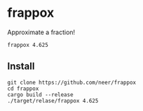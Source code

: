 # frappox

Approximate a fraction!

`frappox 4.625`

## Install

```
git clone https://github.com/neer/frappox
cd frappox
cargo build --release
./target/relase/frappox 4.625
```
